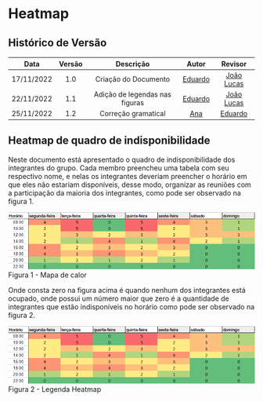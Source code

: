 # Heatmap

## Histórico de Versão

|Data|Versão|Descrição|Autor|Revisor|
| :----------: | :------: | :-----------: | :---------: |:---------: |
|17/11/2022|1.0|Criação do Documento| [Eduardo](https://github.com/edudsan)| [João Lucas](https://github.com/HacKairos)|
|22/11/2022|1.1|Adição de legendas nas figuras| [Eduardo](https://github.com/edudsan)| [João Lucas](https://github.com/HacKairos)|
|25/11/2022|1.2|Correção gramatical| [Ana](https://github.com/AnHoff)| [Eduardo](https://github.com/edudsan)|

## Heatmap de quadro de indisponibilidade

Neste documento está apresentado o quadro de indisponibilidade dos integrantes do grupo. Cada membro preencheu uma tabela com seu respectivo nome, e nelas os integrantes deveriam 
preencher o horário em que eles não estariam disponíveis, desse modo, organizar as reuniões com a participação da maioria dos integrantes, como pode ser observado na figura 1.


<img src='../../assets/images/heatmap.png'>Figura 1 - Mapa de calor </img>

Onde consta zero na figura acima é quando nenhum dos integrantes está ocupado, onde possui um número maior que zero é a quantidade de integrantes que estão indisponíveis no horário como pode ser observado na figura 2.

<img src='../../assets/images/heatmap.png'>Figura 2 - Legenda Heatmap</img>